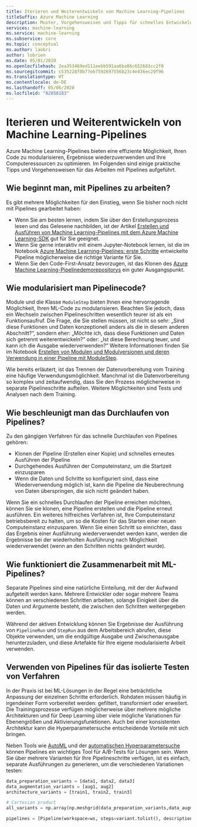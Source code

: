 ```yaml
---
title: Iterieren und Weiterentwickeln von Machine Learning-Pipelines
titleSuffix: Azure Machine Learning
description: Muster, Vorgehensweisen und Tipps für schnelles Entwickeln
services: machine-learning
ms.service: machine-learning
ms.subservice: core
ms.topic: conceptual
ms.author: laobri
author: lobrien
ms.date: 05/01/2020
ms.openlocfilehash: 2ea353469ed111eebb591aa6ba86c652683cc2f0
ms.sourcegitcommit: c535228f0b77eb7592697556b23c4e436ec29f96
ms.translationtype: HT
ms.contentlocale: de-DE
ms.lasthandoff: 05/06/2020
ms.locfileid: "82858183"
---
```

# <a name="iterating-and-evolving-machine-learning-pipelines"></a>Iterieren und Weiterentwickeln von Machine Learning-Pipelines

Azure Machine Learning-Pipelines bieten eine effiziente Möglichkeit, Ihren Code zu modularisieren, Ergebnisse wiederzuverwenden und Ihre Computeressourcen zu optimieren. Im Folgenden sind einige praktische Tipps und Vorgehensweisen für das Arbeiten mit Pipelines aufgeführt.

## <a name="how-do-you-get-started-with-pipelines"></a>Wie beginnt man, mit Pipelines zu arbeiten?

Es gibt mehrere Möglichkeiten für den Einstieg, wenn Sie bisher noch nicht mit Pipelines gearbeitet haben:

* Wenn Sie am besten lernen, indem Sie über den Erstellungsprozess lesen und das Gelesene nachbilden, ist der Artikel [Erstellen und Ausführen von Machine Learning-Pipelines mit dem Azure Machine Learning-SDK](how-to-create-your-first-pipeline.md) gut für Sie geeignet. 
* Wenn Sie gerne interaktiv mit einem Jupyter-Notebook lernen, ist die im Notebook [Azure Machine Learning-Pipelines: erste Schritte](https://github.com/Azure/MachineLearningNotebooks/blob/master/how-to-use-azureml/machine-learning-pipelines/intro-to-pipelines/aml-pipelines-getting-started.ipynb) entwickelte Pipeline möglicherweise die richtige Variante für Sie.
* Wenn Sie den Code-First-Ansatz bevorzugen, ist das Klonen des [Azure Machine Learning-Pipelinedemorepositorys](https://github.com/microsoft/aml-pipelines-demo) ein guter Ausgangspunkt.

## <a name="how-do-you-modularize-pipeline-code"></a>Wie modularisiert man Pipelinecode? 

Module und die Klasse `ModuleStep` bieten Ihnen eine hervorragende Möglichkeit, Ihren ML-Code zu modularisieren. Beachten Sie jedoch, dass ein Wechseln zwischen Pipelineschritten wesentlich teurer ist als ein Funktionsaufruf. Die Frage, die Sie stellen müssen, ist nicht so sehr: „Sind diese Funktionen und Daten konzeptionell anders als die in diesem anderen Abschnitt?“, sondern eher: „Möchte ich, dass diese Funktionen und Daten sich getrennt weiterentwickeln?“ oder: „Ist diese Berechnung teuer, und kann ich die Ausgabe wiederverwenden?“ Weitere Informationen finden Sie im Notebook [Erstellen von Modulen und Modulversionen und deren Verwendung in einer Pipeline mit ModuleStep](https://github.com/Azure/MachineLearningNotebooks/blob/master/how-to-use-azureml/machine-learning-pipelines/intro-to-pipelines/aml-pipelines-how-to-use-modulestep.ipynb).

Wie bereits erläutert, ist das Trennen der Datenvorbereitung vom Training eine häufige Verwendungsmöglichkeit. Manchmal ist die Datenvorbereitung so komplex und zeitaufwendig, dass Sie den Prozess möglicherweise in separate Pipelineschritte aufteilen. Weitere Möglichkeiten sind Tests und Analysen nach dem Training. 

## <a name="how-do-you-speed-pipeline-iteration"></a>Wie beschleunigt man das Durchlaufen von Pipelines? 

Zu den gängigen Verfahren für das schnelle Durchlaufen von Pipelines gehören: 

- Klonen der Pipeline (Erstellen einer Kopie) und schnelles erneutes Ausführen der Pipeline
- Durchgehendes Ausführen der Computeinstanz, um die Startzeit einzusparen
- Wenn die Daten und Schritte so konfiguriert sind, dass eine Wiederverwendung möglich ist, kann die Pipeline die Neuberechnung von Daten überspringen, die sich nicht geändert haben.

Wenn Sie ein schnelles Durchlaufen der Pipeline erreichen möchten, können Sie sie klonen, eine Pipeline erstellen und die Pipeline erneut ausführen. Ein weiteres hilfreiches Verfahren ist, Ihre Computeinstanz betriebsbereit zu halten, um so die Kosten für das Starten einer neuen Computeinstanz einzusparen. Wenn Sie einen Schritt so einrichten, dass das Ergebnis einer Ausführung wiederverwendet werden kann, werden die Ergebnisse bei der wiederholten Ausführung nach Möglichkeit wiederverwendet (wenn an den Schritten nichts geändert wurde).

## <a name="how-do-you-collaborate-using-ml-pipelines"></a>Wie funktioniert die Zusammenarbeit mit ML-Pipelines? 

Separate Pipelines sind eine natürliche Einteilung, mit der der Aufwand aufgeteilt werden kann. Mehrere Entwickler oder sogar mehrere Teams können an verschiedenen Schritten arbeiten, solange Einigkeit über die Daten und Argumente besteht, die zwischen den Schritten weitergegeben werden. 

Während der aktiven Entwicklung können Sie Ergebnisse der Ausführung von `PipelineRun` und `StepRun` aus dem Arbeitsbereich abrufen, diese Objekte verwenden, um die endgültige Ausgabe und Zwischenausgabe herunterzuladen, und diese Artefakte für Ihre eigene modularisierte Arbeit verwenden.

## <a name="use-pipelines-to-test-techniques-in-isolation"></a>Verwenden von Pipelines für das isolierte Testen von Verfahren

In der Praxis ist bei ML-Lösungen in der Regel eine beträchtliche Anpassung der einzelnen Schritte erforderlich. Rohdaten müssen häufig in irgendeiner Form vorbereitet werden: gefiltert, transformiert oder erweitert. Die Trainingsprozesse verfügen möglicherweise über mehrere mögliche Architekturen und für Deep Learning über viele mögliche Variationen für Ebenengrößen und Aktivierungsfunktionen. Auch bei einer konsistenten Architektur kann die Hyperparametersuche entscheidende Vorteile mit sich bringen.

Neben Tools wie [AutoML](concept-automated-ml.md) und der [automatischen Hyperparametersuche](how-to-tune-hyperparameters.md) können Pipelines ein wichtiges Tool für A/B-Tests für Lösungen sein. Wenn Sie über mehrere Varianten für Ihre Pipelineschritte verfügen, ist es einfach, separate Ausführungen zu generieren, um die verschiedenen Variationen testen: 

```python
data_preparation_variants = [data1, data2, data3]
data_augmentation_variants = [aug1, aug2]
architecture_variants = [train1, train2, train3]

# Cartesian product
all_variants = np.array(np.meshgrid(data_preparation_variants,data_augmentation_variants,architecture_variants)).T.reshape(-1,3)

pipelines = [Pipeline(workspace=ws, steps=variant.tolist(), description=str(variant)) for variant in all_variants]

```

